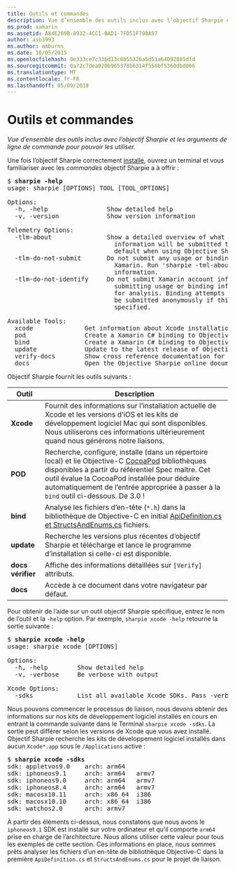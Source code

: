 ```yaml
---
title: Outils et commandes
description: Vue d’ensemble des outils inclus avec l’objectif Sharpie et les arguments de ligne de commande pour pouvoir les utiliser.
ms.prod: xamarin
ms.assetid: A84E209B-8932-4CC1-BAD1-7FD51F798A97
author: asb3993
ms.author: amburns
ms.date: 10/05/2015
ms.openlocfilehash: 0e333ce7c336d13c8b55326a5d51a64092885dfd
ms.sourcegitcommit: 0a72c7dea020b965378b6314f558bf5360dbd066
ms.translationtype: MT
ms.contentlocale: fr-FR
ms.lasthandoff: 05/09/2018
---
```

# <a name="tools--commands"></a>Outils et commandes

_Vue d’ensemble des outils inclus avec l’objectif Sharpie et les arguments de ligne de commande pour pouvoir les utiliser._

<style type="text/css"> .Terminal-bleu {couleur : rgb(10,96,254) ;} .terminal-vert {couleur : rgb(12,156,26) ;} .terminal à magenta {couleur : rgb(152,12,103) ;} </style>


Une fois l’objectif Sharpie correctement [installé](~/cross-platform/macios/binding/objective-sharpie/get-started.md), ouvrez un terminal et vous familiariser avec les <em>commandes</em> objectif Sharpie a à offrir :

<pre>$ <b>sharpie -help</b>
usage: sharpie [OPTIONS] TOOL [TOOL_OPTIONS]

Options:
  -h, -help                Show detailed help
  -v, -version             Show version information

Telemetry Options:
  -tlm-about               Show a detailed overview of what usage and binding
                             information will be submitted to Xamarin by
                             default when using Objective Sharpie.
  -tlm-do-not-submit       Do not submit any usage or binding information to
                             Xamarin. Run 'sharpie -tml-about' for more
                             information.
  -tlm-do-not-identify     Do not submit Xamarin account information when
                             submitting usage or binding information to Xamarin
                             for analysis. Binding attempts and usage data will
                             be submitted anonymously if this option is
                             specified.

Available Tools:
  xcode              Get information about Xcode installations and available SDKs.
  pod                Create a Xamarin C# binding to Objective-C CocoaPods
  bind               Create a Xamarin C# binding to Objective-C APIs
  update             Update to the latest release of Objective Sharpie
  verify-docs        Show cross reference documentation for [Verify] attributes
  docs               Open the Objective Sharpie online documentation</pre>

Objectif Sharpie fournit les outils suivants :

|Outil|Description|
|--- |--- |
|**Xcode**|Fournit des informations sur l’installation actuelle de Xcode et les versions d’iOS et les kits de développement logiciel Mac qui sont disponibles. Nous utiliserons ces informations ultérieurement quand nous générons notre liaisons.|
|**POD**|Recherche, configure, installe (dans un répertoire local) et lie Objective-C [CocoaPod](https://cocoapods.org/) bibliothèques disponibles à partir du référentiel Spec maître. Cet outil évalue la CocoaPod installée pour déduire automatiquement de l’entrée appropriée à passer à la `bind` outil ci-dessous. De 3.0 !|
|**bind**|Analyse les fichiers d’en-tête (`*.h`) dans la bibliothèque de Objective-C en initial [ApiDefinition.cs et StructsAndEnums.cs](~/cross-platform/macios/binding/objective-sharpie/platform/apidefinitions-structsandenums.md) fichiers.|
|**update**|Recherche les versions plus récentes d’objectif Sharpie et télécharge et lance le programme d’installation si celle-ci est disponible.|
|**docs vérifier**|Affiche des informations détaillées sur `[Verify]` attributs.|
|**docs**|Accède à ce document dans votre navigateur par défaut.|

Pour obtenir de l’aide sur un outil objectif Sharpie spécifique, entrez le nom de l’outil et la `-help` option. Par exemple, `sharpie xcode -help` retourne la sortie suivante :

<pre>$ <b>sharpie xcode -help</b>
usage: sharpie xcode [OPTIONS]

Options:
  -h, -help        Show detailed help
  -v, -verbose     Be verbose with output

Xcode Options:
  -sdks            List all available Xcode SDKs. Pass -verbose for more details.</pre>

Nous pouvons commencer le processus de liaison, nous devons obtenir des informations sur nos kits de développement logiciel installés en cours en entrant la commande suivante dans le Terminal `sharpie xcode -sdks`. La sortie peut différer selon les versions de Xcode que vous avez installé. Objectif Sharpie recherche les kits de développement logiciel installés dans aucun `Xcode*.app` sous le `/Applications` active :

<pre>$ <b>sharpie xcode -sdks</b>
<span class="terminal-blue">sdk:</span> appletvos9.0    <span class="terminal-green">arch:</span> arm64
<span class="terminal-blue">sdk:</span> iphoneos9.1     <span class="terminal-green">arch:</span> arm64   armv7
<span class="terminal-blue">sdk:</span> iphoneos9.0     <span class="terminal-green">arch:</span> arm64   armv7
<span class="terminal-blue">sdk:</span> iphoneos8.4     <span class="terminal-green">arch:</span> arm64   armv7
<span class="terminal-blue">sdk:</span> macosx10.11     <span class="terminal-green">arch:</span> x86_64  i386
<span class="terminal-blue">sdk:</span> macosx10.10     <span class="terminal-green">arch:</span> x86_64  i386
<span class="terminal-blue">sdk:</span> watchos2.0      <span class="terminal-green">arch:</span> armv7</pre>

À partir des éléments ci-dessus, nous constatons que nous avons le `iphoneos9.1` SDK est installé sur votre ordinateur et qu’il comporte `arm64` prise en charge de l’architecture. Nous allons utiliser cette valeur pour tous les exemples de cette section. Ces informations en place, nous sommes prêts analyser les fichiers d’un en-tête de bibliothèque Objective-C dans la première `ApiDefinition.cs` et `StructsAndEnums.cs` pour le projet de liaison.

